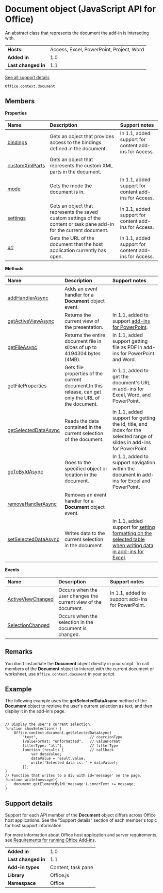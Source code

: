 
# Document object (JavaScript API for Office)
An abstract class that represents the document the add-in is interacting with.

|||
|:-----|:-----|
|**Hosts:**|Access, Excel, PowerPoint, Project, Word|
|**Added in**|1.0|
|**Last changed in**|1.1|
[See all support details](#bk_support)

```
Office.context.document
```


## Members


**Properties**


|**Name**|**Description**|**Support notes**|
|:-----|:-----|:-----|
|[bindings](../reference/shared/document/bindings-property.md)|Gets an object that provides access to the bindings defined in the document.|In 1.1, added support for content add-ins for Access.|
|[customXmlParts](../reference/shared/document/customxmlparts-property.md)|Gets an object that represents the custom XML parts in the document.||
|[mode](../reference/shared/document/mode-property.md)|Gets the mode the document is in.|In 1.1, added support for content add-ins for Access.|
|[settings](../reference/shared/document/settings-property.md)|Gets an object that represents the saved custom settings of the content or task pane add-in for the current document.|In 1.1, added support for content add-ins for Access.|
|[url](../reference/shared/document/url-property.md)|Gets the URL of the document that the host application currently has open.|In 1.1, added support for content add-ins for Access.|

**Methods**


|**Name**|**Description**|**Support notes**|
|:-----|:-----|:-----|
|[addHandlerAsync](../reference/shared/document/addhandlerasync-method.md)|Adds an event handler for a  **Document** object event.||
|[getActiveViewAsync](../reference/shared/document/getactiveviewasync-method.md)|Returns the current view of the presentation.|In 1.1, added to support [add-ins for PowerPoint](http://msdn.microsoft.com/library/1ada03a0-4dd5-43d0-bf45-cbe0ee4629b0%28Office.15%29.aspx).|
|[getFileAsync](../reference/shared/document/getfileasync-method.md)|Returns the entire document file in slices of up to 4194304 bytes (4MB).|In 1.1, added support getting file as PDF in add-ins for PowerPoint and Word.|
|[getFileProperties](../reference/shared/document/getfilepropertiesasync-method.md)|Gets file properties of the current document.In this release, can get only the URL of the document.|In 1.1, added to get the document's URL in add-ins for Excel, Word, and PowerPoint.|
|[getSelectedDataAsync](../reference/shared/document/getselecteddataasync-method.md)|Reads the data contained in the current selection of the document.|In 1.1, added support for getting the id, title, and index for the selected range of slides in add-ins for PowerPoint.|
|[goToByIdAsync](../reference/shared/document/gotobyidasync-method.md)|Goes to the specified object or location in the document.|In 1.1, added to support navigation within the document in add-ins for Excel and PowerPoint.|
|[removeHandlerAsync](../reference/shared/document/removehandlerasync-method.md)|Removes an event handler for a  **Document** object event.||
|[setSelectedDataAsync](../reference/shared/document/setselecteddataasync-method.md)|Writes data to the current selection in the document.|In 1.1, added support for [setting formatting on the selected table when writing data in add-ins for Excel](http://msdn.microsoft.com/library/46b05707-b350-41be-b6b8-311799c71a33%28Office.15%29.aspx).|

**Events**


|**Name**|**Description**|**Support notes**||
|:-----|:-----|:-----|:-----|
|[ActiveViewChanged](../reference/shared/document/activeviewchanged/activeviewchanged-event.md)|Occurs when the user changes the current view of the document.|In 1.1, added to support add-ins for PowerPoint.||
|[SelectionChanged](../reference/shared/document/selectionchanged-event/selectionchanged-event.md)|Occurs when the selection in the document is changed.|||

## Remarks

You don't instantiate the  **Document** object directly in your script. To call members of the **Document** object to interact with the current document or worksheet, use `Office.context.document` in your script.


## Example

The following example uses the  **getSelectedDataAsync** method of the **Document** object to retrieve the user's current selection as text, and then display it in the add-in's page.


```

// Display the user's current selection.
function showSelection() {
    Office.context.document.getSelectedDataAsync(
        "text",                        // coercionType
        {valueFormat: "unformatted",   // valueFormat
        filterType: "all"},            // filterType
        function (result) {            // callback
            var dataValue; 
            dataValue = result.value;
            write('Selected data is: ' + dataValue);
        });
}
// Function that writes to a div with id='message' on the page.
function write(message){
    document.getElementById('message').innerText += message; 
}
```




## Support details
<a name="bk_support"> </a>

Support for each API member of the  **Document** object differs across Office host applications. See the "Support details" section of each member's topic for host support information.

For more information about Office host application and server requirements, see [Requirements for running Office Add-ins](http://msdn.microsoft.com/library/67340567-bb9a-498c-96d3-3f52f28c16bc%28Office.15%29.aspx).


|||
|:-----|:-----|
|**Added in**|1.0|
|**Last changed in**|1.1|
|**Add-in types**|Content, task pane|
|**Library**|Office.js|
|**Namespace**|Office|
